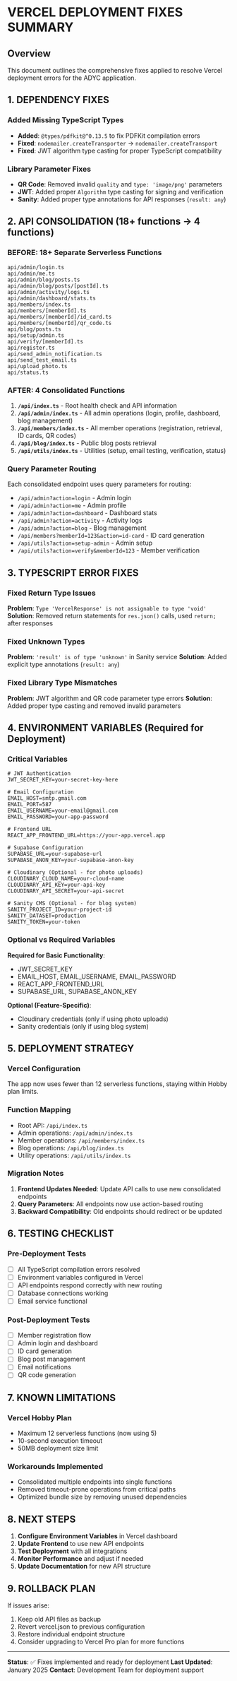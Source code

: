 # VERCEL DEPLOYMENT FIXES SUMMARY

## Overview
This document outlines the comprehensive fixes applied to resolve Vercel deployment errors for the ADYC application.

## 1. DEPENDENCY FIXES

### Added Missing TypeScript Types
- **Added**: `@types/pdfkit@^0.13.5` to fix PDFKit compilation errors
- **Fixed**: `nodemailer.createTransporter` → `nodemailer.createTransport` 
- **Fixed**: JWT algorithm type casting for proper TypeScript compatibility

### Library Parameter Fixes
- **QR Code**: Removed invalid `quality` and `type: 'image/png'` parameters
- **JWT**: Added proper `Algorithm` type casting for signing and verification
- **Sanity**: Added proper type annotations for API responses (`result: any`)

## 2. API CONSOLIDATION (18+ functions → 4 functions)

### BEFORE: 18+ Separate Serverless Functions
```
api/admin/login.ts
api/admin/me.ts  
api/admin/blog/posts.ts
api/admin/blog/posts/[postId].ts
api/admin/activity/logs.ts
api/admin/dashboard/stats.ts
api/members/index.ts
api/members/[memberId].ts
api/members/[memberId]/id_card.ts
api/members/[memberId]/qr_code.ts
api/blog/posts.ts
api/setup/admin.ts
api/verify/[memberId].ts
api/register.ts
api/send_admin_notification.ts
api/send_test_email.ts
api/upload_photo.ts
api/status.ts
```

### AFTER: 4 Consolidated Functions
1. **`/api/index.ts`** - Root health check and API information
2. **`/api/admin/index.ts`** - All admin operations (login, profile, dashboard, blog management)
3. **`/api/members/index.ts`** - All member operations (registration, retrieval, ID cards, QR codes)
4. **`/api/blog/index.ts`** - Public blog posts retrieval
5. **`/api/utils/index.ts`** - Utilities (setup, email testing, verification, status)

### Query Parameter Routing
Each consolidated endpoint uses query parameters for routing:
- `/api/admin?action=login` - Admin login
- `/api/admin?action=me` - Admin profile
- `/api/admin?action=dashboard` - Dashboard stats
- `/api/admin?action=activity` - Activity logs
- `/api/admin?action=blog` - Blog management
- `/api/members?memberId=123&action=id-card` - ID card generation
- `/api/utils?action=setup-admin` - Admin setup
- `/api/utils?action=verify&memberId=123` - Member verification

## 3. TYPESCRIPT ERROR FIXES

### Fixed Return Type Issues
**Problem**: `Type 'VercelResponse' is not assignable to type 'void'`
**Solution**: Removed return statements for `res.json()` calls, used `return;` after responses

### Fixed Unknown Types
**Problem**: `'result' is of type 'unknown'` in Sanity service
**Solution**: Added explicit type annotations (`result: any`)

### Fixed Library Type Mismatches
**Problem**: JWT algorithm and QR code parameter type errors
**Solution**: Added proper type casting and removed invalid parameters

## 4. ENVIRONMENT VARIABLES (Required for Deployment)

### Critical Variables
```env
# JWT Authentication
JWT_SECRET_KEY=your-secret-key-here

# Email Configuration
EMAIL_HOST=smtp.gmail.com
EMAIL_PORT=587
EMAIL_USERNAME=your-email@gmail.com
EMAIL_PASSWORD=your-app-password

# Frontend URL
REACT_APP_FRONTEND_URL=https://your-app.vercel.app

# Supabase Configuration
SUPABASE_URL=your-supabase-url
SUPABASE_ANON_KEY=your-supabase-anon-key

# Cloudinary (Optional - for photo uploads)
CLOUDINARY_CLOUD_NAME=your-cloud-name
CLOUDINARY_API_KEY=your-api-key
CLOUDINARY_API_SECRET=your-api-secret

# Sanity CMS (Optional - for blog system)
SANITY_PROJECT_ID=your-project-id
SANITY_DATASET=production
SANITY_TOKEN=your-token
```

### Optional vs Required Variables
**Required for Basic Functionality**:
- JWT_SECRET_KEY
- EMAIL_HOST, EMAIL_USERNAME, EMAIL_PASSWORD
- REACT_APP_FRONTEND_URL
- SUPABASE_URL, SUPABASE_ANON_KEY

**Optional (Feature-Specific)**:
- Cloudinary credentials (only if using photo uploads)
- Sanity credentials (only if using blog system)

## 5. DEPLOYMENT STRATEGY

### Vercel Configuration
The app now uses fewer than 12 serverless functions, staying within Hobby plan limits.

### Function Mapping
- Root API: `/api/index.ts`
- Admin operations: `/api/admin/index.ts`
- Member operations: `/api/members/index.ts`
- Blog operations: `/api/blog/index.ts` 
- Utility operations: `/api/utils/index.ts`

### Migration Notes
1. **Frontend Updates Needed**: Update API calls to use new consolidated endpoints
2. **Query Parameters**: All endpoints now use action-based routing
3. **Backward Compatibility**: Old endpoints should redirect or be updated

## 6. TESTING CHECKLIST

### Pre-Deployment Tests
- [ ] All TypeScript compilation errors resolved
- [ ] Environment variables configured in Vercel
- [ ] API endpoints respond correctly with new routing
- [ ] Database connections working
- [ ] Email service functional

### Post-Deployment Tests
- [ ] Member registration flow
- [ ] Admin login and dashboard
- [ ] ID card generation
- [ ] Blog post management
- [ ] Email notifications
- [ ] QR code generation

## 7. KNOWN LIMITATIONS

### Vercel Hobby Plan
- Maximum 12 serverless functions (now using 5)
- 10-second execution timeout
- 50MB deployment size limit

### Workarounds Implemented
- Consolidated multiple endpoints into single functions
- Removed timeout-prone operations from critical paths
- Optimized bundle size by removing unused dependencies

## 8. NEXT STEPS

1. **Configure Environment Variables** in Vercel dashboard
2. **Update Frontend** to use new API endpoints
3. **Test Deployment** with all integrations
4. **Monitor Performance** and adjust if needed
5. **Update Documentation** for new API structure

## 9. ROLLBACK PLAN

If issues arise:
1. Keep old API files as backup
2. Revert vercel.json to previous configuration
3. Restore individual endpoint structure
4. Consider upgrading to Vercel Pro plan for more functions

---

**Status**: ✅ Fixes implemented and ready for deployment
**Last Updated**: January 2025
**Contact**: Development Team for deployment support